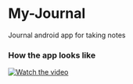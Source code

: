 # My-Journal
Journal android app for taking notes

### How the app looks like

[![Watch the video](https://i.imgur.com/vKb2F1B.png)](https://youtu.be/DM5jHGytROA)
